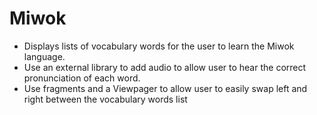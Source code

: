 # Miwok
- Displays lists of vocabulary words for the user to learn the Miwok language.  
- Use an external library to add audio to allow user to hear the correct pronunciation of each word. 
- Use fragments and a Viewpager to allow user to easily swap left and right between the vocabulary words list 
 
